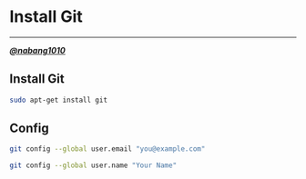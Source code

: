 # Install Git
---
[***@nabang1010***](https://github.com/nabang1010)

## Install Git

```bash
sudo apt-get install git
```

## Config

```bash
git config --global user.email "you@example.com"
```

```bash
git config --global user.name "Your Name"
```
